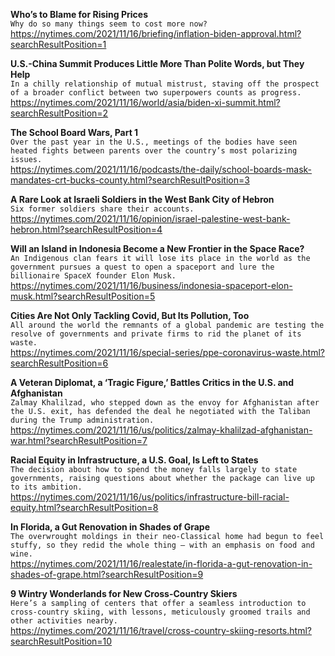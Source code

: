 **Who’s to Blame for Rising Prices**\
`Why do so many things seem to cost more now?`\
https://nytimes.com/2021/11/16/briefing/inflation-biden-approval.html?searchResultPosition=1

**U.S.-China Summit Produces Little More Than Polite Words, but They Help**\
`In a chilly relationship of mutual mistrust, staving off the prospect of a broader conflict between two superpowers counts as progress.`\
https://nytimes.com/2021/11/16/world/asia/biden-xi-summit.html?searchResultPosition=2

**The School Board Wars, Part 1**\
`Over the past year in the U.S., meetings of the bodies have seen heated fights between parents over the country’s most polarizing issues.`\
https://nytimes.com/2021/11/16/podcasts/the-daily/school-boards-mask-mandates-crt-bucks-county.html?searchResultPosition=3

**A Rare Look at Israeli Soldiers in the West Bank City of Hebron**\
`Six former soldiers share their accounts.`\
https://nytimes.com/2021/11/16/opinion/israel-palestine-west-bank-hebron.html?searchResultPosition=4

**Will an Island in Indonesia Become a New Frontier in the Space Race?**\
`An Indigenous clan fears it will lose its place in the world as the government pursues a quest to open a spaceport and lure the billionaire SpaceX founder Elon Musk.`\
https://nytimes.com/2021/11/16/business/indonesia-spaceport-elon-musk.html?searchResultPosition=5

**Cities Are Not Only Tackling Covid, But Its Pollution, Too**\
`All around the world the remnants of a global pandemic are testing the resolve of governments and private firms to rid the planet of its waste.`\
https://nytimes.com/2021/11/16/special-series/ppe-coronavirus-waste.html?searchResultPosition=6

**A Veteran Diplomat, a ‘Tragic Figure,’ Battles Critics in the U.S. and Afghanistan**\
`Zalmay Khalilzad, who stepped down as the envoy for Afghanistan after the U.S. exit, has defended the deal he negotiated with the Taliban during the Trump administration.`\
https://nytimes.com/2021/11/16/us/politics/zalmay-khalilzad-afghanistan-war.html?searchResultPosition=7

**Racial Equity in Infrastructure, a U.S. Goal, Is Left to States**\
`The decision about how to spend the money falls largely to state governments, raising questions about whether the package can live up to its ambition.`\
https://nytimes.com/2021/11/16/us/politics/infrastructure-bill-racial-equity.html?searchResultPosition=8

**In Florida, a Gut Renovation in Shades of Grape**\
`The overwrought moldings in their neo-Classical home had begun to feel stuffy, so they redid the whole thing — with an emphasis on food and wine.`\
https://nytimes.com/2021/11/16/realestate/in-florida-a-gut-renovation-in-shades-of-grape.html?searchResultPosition=9

**9 Wintry Wonderlands for New Cross-Country Skiers**\
`Here’s a sampling of centers that offer a seamless introduction to cross-country skiing, with lessons, meticulously groomed trails and other activities nearby.`\
https://nytimes.com/2021/11/16/travel/cross-country-skiing-resorts.html?searchResultPosition=10

